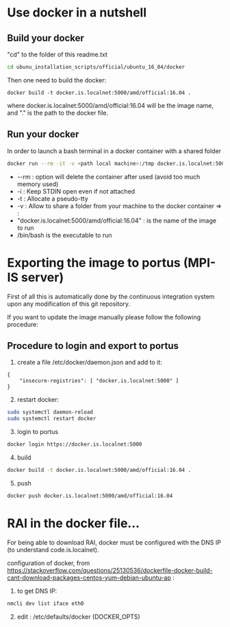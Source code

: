 # Use docker in a nutshell

## Build your docker

"cd" to the folder of this readme.txt
```bash
cd ubunu_installation_scripts/official/ubuntu_16_04/docker
```
Then one need to build the docker:
```
docker build -t docker.is.localnet:5000/amd/official:16.04 .
```
where docker.is.localnet:5000/amd/official:16.04 will be the image name, and "." is the path to the docker file.

## Run your docker

In order to launch a bash terminal in a docker container with a shared folder

```bash
docker run --rm -it -v <path local machine>:/tmp docker.is.localnet:5000/amd/official:16.04 /bin/bash
```

- --rm  : option will delete the container after used (avoid too much memory used)
- -i    : Keep STDIN open even if not attached
- -t    : Allocate a pseudo-tty
- -v    : Allow to share a folder from your machine to the docker container => <path in your machine>:<path in the container>
- "docker.is.localnet:5000/amd/official:16.04"  : is the name of the image to run
- /bin/bash is the executable to run

# Exporting the image to portus (MPI-IS server)

First of all this is automatically done by the continuous integration system upon
any modification of this git repository.

If you want to update the image manually please follow the following procedure:

## Procedure to login and export to portus

1. create a file /etc/docker/daemon.json and add to it:

```
{
    "insecure-registries": [ "docker.is.localnet:5000" ]
}
```

2. restart docker:

```bash
sudo systemctl daemon-reload
sudo systemctl restart docker
```

3. login to portus

```bash
docker login https://docker.is.localnet:5000
```

4. build

```bash
docker build -t docker.is.localnet:5000/amd/official:16.04 .
```

5. push

```bash
docker push docker.is.localnet:5000/amd/official:16.04
```

# RAI in the docker file...

For being able to download RAI, docker must be configured with the DNS IP (to understand code.is.localnet).

configuration of docker, from https://stackoverflow.com/questions/25130536/dockerfile-docker-build-cant-download-packages-centos-yum-debian-ubuntu-ap :

1) to get DNS IP:

```bash
nmcli dev list iface eth0
```

2) edit : /etc/defaults/docker (DOCKER_OPTS)
